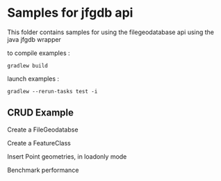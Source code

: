 # Samples for jfgdb api



This folder contains samples for using the filegeodatabase api using the java jfgdb wrapper



to compile examples :

```
gradlew build
```

launch examples  :

```
gradlew --rerun-tasks test -i
```

## CRUD Example

Create a FileGeodatabse

Create a FeatureClass

Insert Point geometries, in loadonly mode

Benchmark performance

